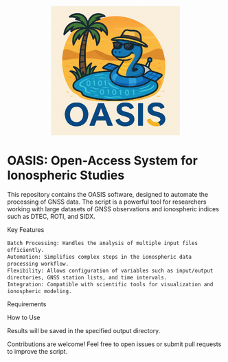 <p align="center">
  <img src="logo_oasis.png" alt="OASIS Logo" width="300"/>
</p>


# OASIS: Open-Access System for Ionospheric Studies
This repository contains the OASIS software, designed to automate the processing of GNSS data. The script is a powerful tool for researchers working with large datasets of GNSS observations and ionospheric indices such as DTEC, ROTI, and SIDX.

Key Features

    Batch Processing: Handles the analysis of multiple input files efficiently.
    Automation: Simplifies complex steps in the ionospheric data processing workflow.
    Flexibility: Allows configuration of variables such as input/output directories, GNSS station lists, and time intervals.
    Integration: Compatible with scientific tools for visualization and ionospheric modeling.

Requirements



How to Use



Results will be saved in the specified output directory.

 Contributions are welcome! Feel free to open issues or submit pull requests to improve the script.
